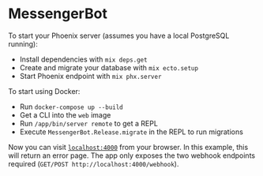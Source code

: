 # MessengerBot

To start your Phoenix server (assumes you have a local PostgreSQL running):

  * Install dependencies with `mix deps.get`
  * Create and migrate your database with `mix ecto.setup`
  * Start Phoenix endpoint with `mix phx.server`

To start using Docker:

  * Run `docker-compose up --build`
  * Get a CLI into the `web` image
  * Run `/app/bin/server remote` to get a REPL
  * Execute `MessengerBot.Release.migrate` in the REPL to run migrations

Now you can visit [`localhost:4000`](http://localhost:4000) from your browser.
In this example, this will return an error page. The app only exposes the two
webhook endpoints required (`GET/POST http://localhost:4000/webhook`).
